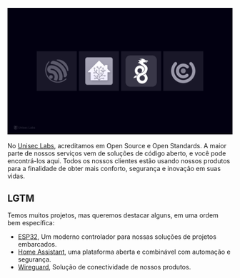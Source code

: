 
![A wallpaper showing the logos for Espressif, Home Assistant, Wireguard e Unicontrol, ortografia "LGTM".](https://raw.githubusercontent.com/unisec/.github/main/wallpaper.png)

No [Unisec Labs](https://unisec.com.br), acreditamos em Open Source e Open Standards. A maior parte de nossos serviços vem de soluções de código aberto, e você pode encontrá-los aqui. Todos os nossos clientes estão usando nossos produtos para a finalidade de obter mais conforto, segurança e inovação em suas vidas.

## LGTM

Temos muitos projetos, mas queremos destacar alguns, em uma ordem bem específica:

* [ESP32](#), Um moderno controlador para nossas soluções de projetos embarcados.
* [Home Assistant](#), uma plataforma aberta e combinável com automação e segurança.
* [Wireguard](#), Solução de conectividade de nossos produtos.

